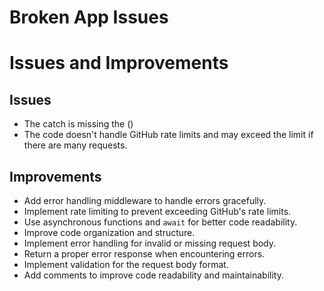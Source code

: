 # Broken App Issues

# Issues and Improvements

## Issues

- The catch is missing the ()
- The code doesn't handle GitHub rate limits and may exceed the limit if there are many requests.

## Improvements

- Add error handling middleware to handle errors gracefully.
- Implement rate limiting to prevent exceeding GitHub's rate limits.
- Use asynchronous functions and `await` for better code readability.
- Improve code organization and structure.
- Implement error handling for invalid or missing request body.
- Return a proper error response when encountering errors.
- Implement validation for the request body format.
- Add comments to improve code readability and maintainability.
